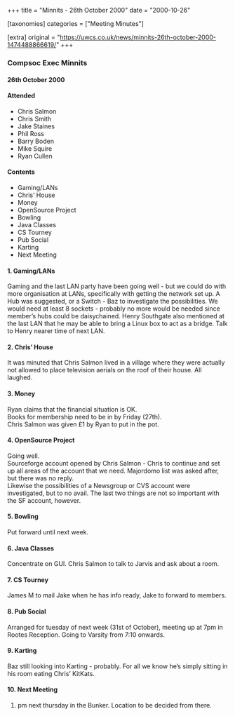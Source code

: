 +++
title = "Minnits - 26th October 2000"
date = "2000-10-26"

[taxonomies]
categories = ["Meeting Minutes"]

[extra]
original = "https://uwcs.co.uk/news/minnits-26th-october-2000-1474488866619/"
+++

### Compsoc Exec Minnits

#### 26th October 2000

#### Attended

  - Chris Salmon
  - Chris Smith
  - Jake Staines
  - Phil Ross
  - Barry Boden
  - Mike Squire
  - Ryan Cullen

#### Contents

  - Gaming/LANs
  - Chris’ House
  - Money
  - OpenSource Project
  - Bowling
  - Java Classes
  - CS Tourney
  - Pub Social
  - Karting
  - Next Meeting

#### 1\. Gaming/LANs

Gaming and the last LAN party have been going well - but we could do with more organisation at LANs, specifically with getting the network set up. A Hub was suggested, or a Switch - Baz to investigate the possibilities. We would need at least 8 sockets - probably no more would be needed since member’s hubs could be daisychained. Henry Southgate also mentioned at the last LAN that he may be able to bring a Linux box to act as a bridge. Talk to Henry nearer time of next LAN.

#### 2\. Chris’ House

It was minuted that Chris Salmon lived in a village where they were actually not allowed to place television aerials on the roof of their house. All laughed.

#### 3\. Money

Ryan claims that the financial situation is OK.  
Books for membership need to be in by Friday (27th).  
Chris Salmon was given £1 by Ryan to put in the pot.

#### 4\. OpenSource Project

Going well.  
Sourceforge account opened by Chris Salmon - Chris to continue and set up all areas of the account that we need. Majordomo list was asked after, but there was no reply.  
Likewise the possibilities of a Newsgroup or CVS account were investigated, but to no avail. The last two things are not so important with the SF account, however.

#### 5\. Bowling

Put forward until next week.

#### 6\. Java Classes

Concentrate on GUI. Chris Salmon to talk to Jarvis and ask about a room.

#### 7\. CS Tourney

James M to mail Jake when he has info ready, Jake to forward to members.

#### 8\. Pub Social

Arranged for tuesday of next week (31st of October), meeting up at 7pm in Rootes Reception. Going to Varsity from 7:10 onwards.

#### 9\. Karting

Baz still looking into Karting - probably. For all we know he’s simply sitting in his room eating Chris’ KitKats.

#### 10\. Next Meeting

1.  pm next thursday in the Bunker. Location to be decided from there.
